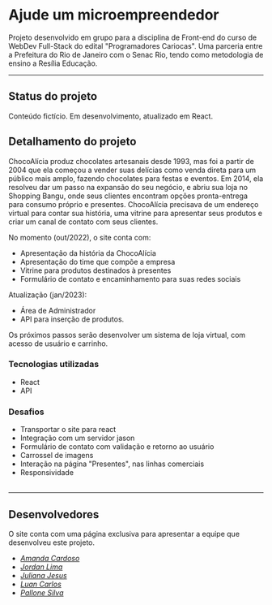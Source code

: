 # **Ajude um microempreendedor**

Projeto desenvolvido em grupo para a disciplina de Front-end do curso de WebDev Full-Stack do edital "Programadores Cariocas". Uma parceria entre a Prefeitura do Rio de Janeiro com o Senac Rio, tendo como metodologia de ensino a Resília Educação.

---

## **Status do projeto**

Conteúdo fictício.
Em desenvolvimento, atualizado em React.

## **Detalhamento do projeto**

ChocoAlícia produz chocolates artesanais desde 1993, mas foi a partir de 2004 que ela começou a vender suas delícias como venda direta para um público mais amplo, fazendo chocolates para festas e eventos. Em 2014, ela resolveu dar um passo na expansão do seu negócio, e abriu sua loja no Shopping Bangu, onde seus clientes encontram opções pronta-entrega para consumo próprio e presentes.
ChocoAlícia precisava de um endereço virtual para contar sua história, uma vitrine para apresentar seus produtos e criar um canal de contato com seus clientes.

No momento (out/2022), o site conta com:
- Apresentação da história da ChocoAlícia
- Apresentação do time que compõe a empresa
- Vitrine para produtos destinados à presentes
- Formulário de contato e encaminhamento para suas redes sociais

Atualização (jan/2023):
- Área de Administrador
- API para inserção de produtos.

Os próximos passos serão desenvolver um sistema de loja virtual, com acesso de usuário e carrinho. 

### **Tecnologias utilizadas**
- React
- API

### **Desafios**
- Transportar o site para react
- Integração com um servidor jason
- Formulário de contato com validação e retorno ao usuário
- Carrossel de imagens
- Interação na página "Presentes", nas linhas comerciais
- Responsividade
<br><br>

---

## **Desenvolvedores**

O site conta com uma página exclusiva para apresentar a equipe que desenvolveu este projeto.

- <a href="https://www.linkedin.com/in/acardioli/">*Amanda Cardoso*</a><br> 
- <a href="https://www.linkedin.com/in/jordan-lima-03787a248/">*Jordan Lima*</a><br>
- <a href="https://www.linkedin.com/in/julianajesus93/">*Juliana Jesus*</a><br>
- <a href="https://www.linkedin.com/in/luan-carlos-8395051ba/">*Luan Carlos*</a><br>
- <a href="https://www.linkedin.com/in/pallone-silva/">*Pallone Silva*</a><br>
